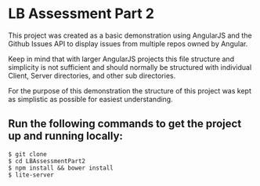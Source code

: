 LB Assessment Part 2
=======================

This project was created as a basic demonstration using AngularJS and the Github Issues API to display issues from multiple repos owned by Angular.

Keep in mind that with larger AngularJS projects this file structure and simplicity is not sufficient and should normally be structured with individual Client, Server directories, and other sub directories.

For the purpose of this demonstration the structure of this project was kept as simplistic as possible for easiest understanding.

Run the following commands to get the project up and running locally:
----------------
    $ git clone
    $ cd LBAssessmentPart2
    $ npm install && bower install
    $ lite-server
